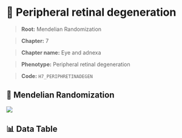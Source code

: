 # 🧪 Peripheral retinal degeneration

> **Root:** Mendelian Randomization

> **Chapter:** 7  

> **Chapter name:** Eye and adnexa

> **Phenotype:** Peripheral retinal degeneration  

> **Code:** `H7_PERIPHRETINADEGEN`

## 🧬 Mendelian Randomization  

<img src="/MR/Figures/Forward/H7_PERIPHRETINADEGEN.png"/>

## 📊 Data Table

<CsvTableMRF src="/MR_Data/Forward/H7_PERIPHRETINADEGEN.csv"/>
